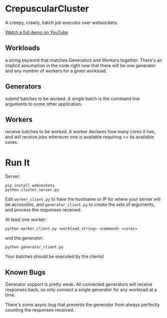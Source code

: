 # CrepuscularCluster

A creepy, crawly, batch job executor over websockets.

[Watch a full demo on YouTube](https://www.youtube.com/watch?v=EbcG25HSExI)

## Workloads

a string keyword that matches Generators and Workers together. There's an implicit assumption in the code right now that there will be one generator and any number of workers for a given workload.

## Generators

submit batches to be worked. A single batch is the command line arguments to some other application.

## Workers

receive batches to be worked. A worker declares how many cores it has, and will receive jobs whenever one is available requiring <= its available cores.

# Run It

Server:
```
pip install websockets
python cluster_server.py
```

Edit `worker_client.py` to have the hostname or IP for where your server will be accessible, and `generator_client.py` to create the sets of arguments, and process the responses received.

At least one worker:
```
python worker_client.py <workload_string> <command> <cores>
```

and the generator:

```
python generator_client.py
```

Your batches should be executed by the clients!

## Known Bugs

Generator support is pretty weak. All connected generators will receive responses back, so only connect a single generator for any workload at a time.

There's some async bug that prevents the generator from always perfectly counting the responses received.

